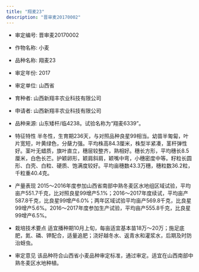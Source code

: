 ```yaml
---
title: "翔麦23"
description: "晋审麦20170002"
---
```

* 审定编号:  晋审麦20170002

*  作物名称:  小麦

*  品种名称:  翔麦23

*  审定年份:  2017

*  审定单位:  山西省

* 育种者:  山西新翔丰农业科技有限公司

*  申请者:  山西新翔丰农业科技有限公司

*  品种来源:  山东矮杆/临4238。试验名称为“翔麦6339”。

*  特征特性
半冬性，生育期236天，与对照品种良星99相当。幼苗半匍匐，叶片宽短，叶黄绿色，分蘖力强。平均株高84.3厘米，株型半紧凑，茎秆弹性好。茎叶无蜡质，旗叶直立，穗层较整齐，熟相好。穗长方形，平均穗长8.5厘米，白色长芒。护颖卵形，颖肩斜肩，颖嘴中弯，小穗密度中等。籽粒长圆形、白壳、白粒、硬质、饱满度较好。平均亩穗数43.3万穗，穗粒数36.2粒，千粒重40.4克。

*  产量表现
2015～2016年度参加山西省南部中熟冬麦区水地组区域试验，平均亩产551.7千克，比对照良星99增产5.1%；2016～2017年度续试，平均亩产587.8千克，比良星99增产6.0%；两年区域试验平均亩产569.8千克，比良星99增产5.6%。2016～2017年度参加生产试验，平均亩产555.8千克，比良星99增产6.5%。

*  栽培技术要点
适宜播种期10月上旬，每亩适宜基本苗18万～20万；施足底肥，氮、磷、钾配合，适量追肥；浇好越冬水、返青水和灌浆水，后期及时防治蚜虫。

*  审定意见
该品种符合山西省小麦品种审定标准，通过审定。适宜在山西南部中熟冬麦区水地种植。
